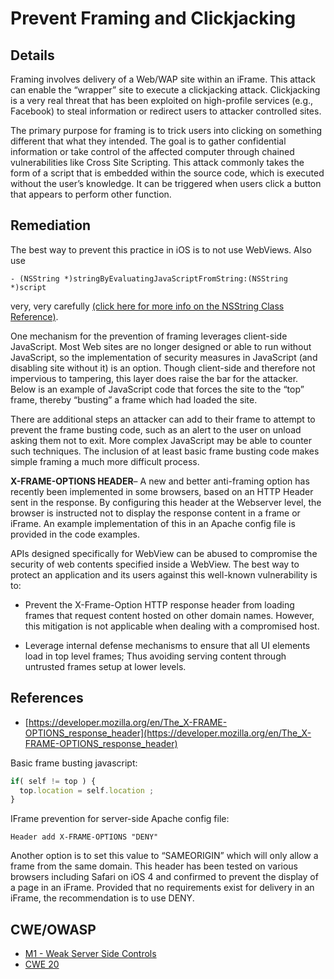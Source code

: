 # Prevent Framing and Clickjacking

## Details 

Framing involves delivery of a Web/WAP site within an iFrame. This attack can enable the “wrapper” site to execute a clickjacking attack. Clickjacking is a very real threat that has been exploited on high-profile services (e.g., Facebook) to steal information or redirect users to attacker controlled sites.

The primary purpose for framing is to trick users into clicking on something different that what they intended. The goal is to gather confidential information or take control of the affected computer through chained vulnerabilities like Cross Site Scripting. This attack commonly takes the form of a script that is embedded within the source code, which is executed without the user’s knowledge.  It can be triggered when users click a button that appears to perform other function.

## Remediation

The best way to prevent this practice in iOS is to not use WebViews. Also use

``` 
- (NSString *)stringByEvaluatingJavaScriptFromString:(NSString *)script
```

very, very carefully [(click here for more info on the NSString Class Reference)](https://developer.apple.com/library/ios/documentation/Cocoa/Reference/Foundation/Classes/NSString_Class/Reference/NSString.html#//apple_ref/doc/c_ref/NSString).

One mechanism for the prevention of framing leverages client-side JavaScript. Most Web sites are no longer designed or able to run without JavaScript, so the implementation of security measures in JavaScript (and disabling site without it) is an option. Though client-side and therefore not impervious to tampering, this layer does raise the bar for the attacker.  Below is an example of JavaScript code that forces the site to the “top” frame, thereby “busting” a frame which had loaded the site.

There are additional steps an attacker can add to their frame to attempt to prevent the frame busting code, such as an alert to the user on unload asking them not to exit. More complex JavaScript may be able to counter such techniques. The inclusion of at least basic frame busting code makes simple framing a much more difficult process.

**X-FRAME-OPTIONS HEADER**– A new and better anti-framing option has recently been implemented in some browsers, based on an HTTP Header sent in the response. By configuring this header at the Webserver level, the browser is instructed not to display the response content in a frame or iFrame.
An example implementation of this in an Apache config file is provided in the code examples.  

APIs designed specifically for WebView can be abused to compromise the security of web contents specified inside a WebView. The best way to protect an application and its users against this well-known vulnerability is to:

 * Prevent the X-Frame-Option HTTP response header from loading frames that request content hosted on other domain names. However, this mitigation is not applicable when dealing with a compromised host.
 
 * Leverage internal defense mechanisms to ensure that all UI elements load in top level frames; Thus avoiding serving content through untrusted frames setup at lower levels.
 
## References 

 * [https://developer.mozilla.org/en/The_X-FRAME-OPTIONS_response_header](https://developer.mozilla.org/en/The_X-FRAME-OPTIONS_response_header)

Basic frame busting javascript:

```javascript
if( self != top ) { 
  top.location = self.location ;
}
```

IFrame prevention for server-side Apache config file:

```
Header add X-FRAME-OPTIONS "DENY"
```

Another option is to set this value to “SAMEORIGIN” which will only allow a frame from the same domain. This header has been tested on various browsers including Safari on iOS 4 and confirmed to prevent the display of a page in an iFrame. Provided that no requirements exist for delivery in an iFrame, the recommendation is to use DENY.

## CWE/OWASP

 * [M1 - Weak Server Side Controls](https://www.owasp.org/index.php/Mobile_Top_10_2014-M1)
 * [CWE 20](http://cwe.mitre.org/data/definitions/20.html)
